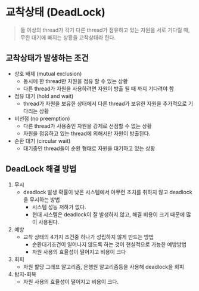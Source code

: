 # 교착상태 (DeadLock)

> 둘 이상의 thread가 각기 다른 thread가 점유하고 있는 자원을 서로 기다릴 때, 무한 대기에 빠지는 상황을 교착상태라 한다.



## 교착상태가 발생하는 조건

* 상호 배제 (mutual exclusion)
  * 동시에 한 thread만 자원을 점유 할 수 있는 상황
  * 다른 thread가 자원을 사용하려면 자원이 방출 될 때 까지 기다려야 함
* 점유 대기 (hold and wait)
  * thread가 자원을 보유한 상태에서 다른 thread가 보유한 자원을 추가적으로 기다리는 상황
* 비선점 (no preemption)
  * 다른 thread가 사용중인 자원을 강제로 선점할 수 없는 상황
  * 자원을 점유하고 있는 thread에 의해서만 자원이 방출된다.
* 순환 대기 (circular wait)
  * 대기중인 thread들이 순환 형태로 자원을 대기하고 있는 상황



## DeadLock 해결 방법

1. 무시
   - deadlock 발생 확률이 낮은 시스템에서 아무런 조치를 취하지 않고 deadlock을 무시하는 방법
     - 시스템 성능 저하가 없다.
     - 현대 시스템은 deadlock이 잘 발생하지 않고, 해결 비용이 크기 때문에 많이 사용된다.
2. 예방
   - 교착 상태의 4가지 조건중 하나가 성립하지 않게 만드는 방법
     - 순환대기조건이 일어나지 않도록 하는 것이 현실적으로 가능한 예방방법
     - 자원 사용의 효율성이 떨어지고 비용이 크다
3. 회피
   - 자원 할당 그래프 알고리즘, 은행원 알고리즘등을 사용해 deadlock을 회피
4. 탐지-회복
   - 자원 사용의 효율성이 떨어지고 비용이 크다.